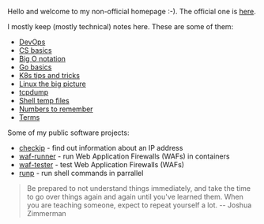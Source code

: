 Hello and welcome to my non-official homepage :-). The official one is [here](https://jreisinger.github.io/).

I mostly keep (mostly technical) notes here. These are some of them:

* [DevOps](https://reisinge.net/notes/mngt/devops)
* [CS basics](https://reisinge.net/notes/cs/basics)
* [Big O notation](https://reisinge.net/notes/cs/big-o-notation)
* [Go basics](https://reisinge.net/notes/go/basics)
* [K8s tips and tricks](https://reisinge.net/notes/k8s/tips-and-tricks)
* [Linux the big picture](https://reisinge.net/notes/linux/big-picture)
* [tcpdump](https://reisinge.net/notes/net/tcpdump)
* [Shell temp files](https://reisinge.net/notes/shell/temp-files)
* [Numbers to remember](https://reisinge.net/notes/varia/numbers-to-remember)
* [Terms](https://reisinge.net/notes/varia/terms)

Some of my public software projects:

* [checkip](https://github.com/jreisinger/checkip) - find out information about an IP address
* [waf-runner](https://github.com/jreisinger/waf-runner) - run Web Application Firewalls (WAFs) in containers
* [waf-tester](https://github.com/jreisinger/waf-tester) - test Web Application Firewalls (WAFs)
* [runp](https://github.com/jreisinger/runp) - run shell commands in parrallel

> Be prepared to not understand things immediately, and take the time to go over things again and again until you've learned them. When you are teaching someone, expect to repeat yourself a lot. -- Joshua Zimmerman
